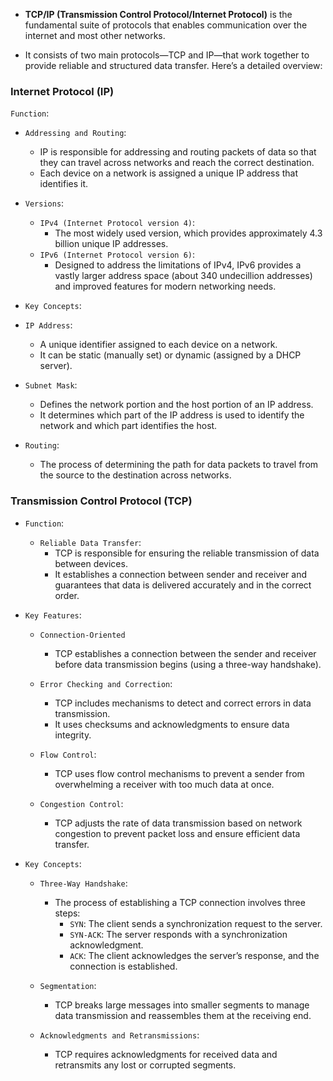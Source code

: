 - **TCP/IP (Transmission Control Protocol/Internet Protocol)** is the fundamental suite of protocols that enables communication over the internet and most other networks.

- It consists of two main protocols—TCP and IP—that work together to provide reliable and structured data transfer. Here’s a detailed overview:

###  Internet Protocol (IP)

`Function`:

- `Addressing and Routing`:
  - IP is responsible for addressing and routing packets of data so that they can travel across networks and reach the correct destination.
  - Each device on a network is assigned a unique IP address that identifies it.

- `Versions`:
  - `IPv4 (Internet Protocol version 4)`:
    - The most widely used version, which provides approximately 4.3 billion unique IP addresses.
  - `IPv6 (Internet Protocol version 6)`:
    - Designed to address the limitations of IPv4, IPv6 provides a vastly larger address space (about 340 undecillion addresses) and improved features for modern networking needs.

- `Key Concepts`:

- `IP Address`:
  - A unique identifier assigned to each device on a network.
  - It can be static (manually set) or dynamic (assigned by a DHCP server).

- `Subnet Mask`:
  - Defines the network portion and the host portion of an IP address.
  - It determines which part of the IP address is used to identify the network and which part identifies the host.

- `Routing`:
  - The process of determining the path for data packets to travel from the source to the destination across networks.

### Transmission Control Protocol (TCP)

- `Function`:
   - `Reliable Data Transfer`:
      - TCP is responsible for ensuring the reliable transmission of data between devices.
      - It establishes a connection between sender and receiver and guarantees that data is delivered accurately and in the correct order.

- `Key Features`:
    - `Connection-Oriented`
      - TCP establishes a connection between the sender and receiver before data transmission begins (using a three-way handshake).
    
    - `Error Checking and Correction`:
       - TCP includes mechanisms to detect and correct errors in data transmission.
       - It uses checksums and acknowledgments to ensure data integrity.

    - `Flow Control`:
       - TCP uses flow control mechanisms to prevent a sender from overwhelming a receiver with too much data at once.
    
    - `Congestion Control`:
       - TCP adjusts the rate of data transmission based on network congestion to prevent packet loss and ensure efficient data transfer.

- `Key Concepts`:
  - `Three-Way Handshake`:
    - The process of establishing a TCP connection involves three steps:
       - `SYN`: The client sends a synchronization request to the server.
       - `SYN-ACK`: The server responds with a synchronization acknowledgment.
       - `ACK`: The client acknowledges the server’s response, and the connection is established.
  
  - `Segmentation`:
    - TCP breaks large messages into smaller segments to manage data transmission and reassembles them at the receiving end.

  - `Acknowledgments and Retransmissions`:
     - TCP requires acknowledgments for received data and retransmits any lost or corrupted segments.